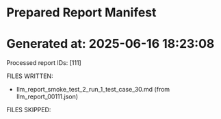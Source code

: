 # Prepared Report Manifest
Generated at: 2025-06-16 18:23:08
=============================================
Processed report IDs: [111]

FILES WRITTEN:
- llm_report_smoke_test_2_run_1_test_case_30.md (from llm_report_00111.json)

FILES SKIPPED:

